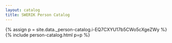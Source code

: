 ```yaml
---
layout: catalog
title: SWERIK Person Catalog
---
```

{% assign p = site.data._person-catalog.i-EQ7CXYU17b5CWo5cXgeZWy %}
{% include person-catalog.html p=p %}

